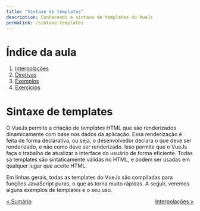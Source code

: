 ```yaml
---
title: "Sintaxe de templates"
description: Conhecendo a sintaxe de templates do VueJs
permalink: /sintaxe-templates
---
```


# Índice da aula
1. [Interpolações](sintaxe-templates/interpolacoes.html)  
2. [Diretivas](sintaxe-templates/diretivas.html)  
3. [Exemplos](sintaxe-templates/exemplos.html)  
4. [Exercícios](sintaxe-templates/exercicios.html)  

# Sintaxe de templates

O VueJs permite a criação de *templates* HTML que são renderizados dinamicamente com base nos dados da aplicação. Essa renderização é feita de forma declarativa, ou seja, o desenvolvedor declara o que deve ser renderizado, e não como deve ser renderizado. Isso permite que o VueJs faça o trabalho de atualizar a interface do usuário de forma eficiente. Todas sa templates são sintaticamente válidas no HTML, e podem ser usadas em qualquer lugar que aceite HTML.

Em linhas gerais, todas as templates do VueJs são compiladas para funções JavaScript puras, o que as torna muito rápidas. A seguir, veremos alguns exemplos de templates e o seu uso.

<span style="display: flex; justify-content: space-between;"><span>[&lt; Sumário](../ "Início")</span> <span>[Interpolações &gt;](sintaxe-templates/interpolacoes.html "Próximo")</span></span>